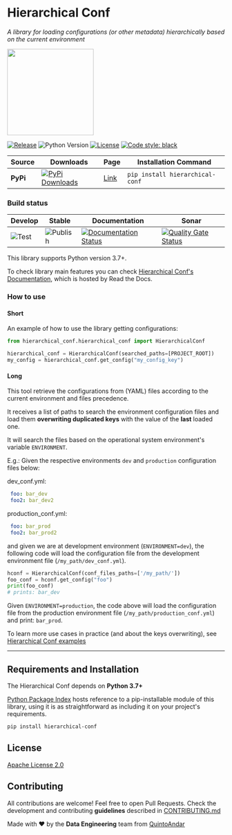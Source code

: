 # Hierarchical Conf
_A library for loading configurations (or other metadata) hierarchically based on the current environment_

<img height="200" src="hconf_logo.jpg" />

[![Release](https://img.shields.io/github/v/release/quintoandar/hierarchical-conf)]((https://pypi.org/project/hierarchical-conf/))
![Python Version](https://img.shields.io/badge/python-3.7%20%7C%203.8-brightgreen.svg)
[![License](https://img.shields.io/badge/License-Apache%202.0-blue.svg)](https://opensource.org/licenses/Apache-2.0)
[![Code style: black](https://img.shields.io/badge/code%20style-black-000000.svg)](https://github.com/psf/black)

| Source    | Downloads                                                                                                       | Page                                                 | Installation Command                       |
|-----------|-----------------------------------------------------------------------------------------------------------------|------------------------------------------------------|--------------------------------------------|
| **PyPi**  | [![PyPi Downloads](https://pepy.tech/badge/hierarchical-conf)](https://pypi.org/project/hierarchical-conf/) | [Link](https://pypi.org/project/hierarchical-conf/)        | `pip install hierarchical-conf `                  |

### Build status
| Develop                                                                     | Stable                                                                            | Documentation                                                                                                                                           | Sonar                                                                                                                                                                                                  |
|-----------------------------------------------------------------------------|-----------------------------------------------------------------------------------|---------------------------------------------------------------------------------------------------------------------------------------------------------|--------------------------------------------------------------------------------------------------------------------------------------------------------------------------------------------------------|
| ![Test](https://github.com/quintoandar/hierarchical-conf/workflows/Test/badge.svg) | ![Publish](https://github.com/quintoandar/hierarchical-conf/workflows/Publish/badge.svg) | [![Documentation Status](https://readthedocs.org/projects/hierarchical-conf/badge/?version=latest)](https://hierarchical-conf.readthedocs.io/en/latest/?badge=latest) | [![Quality Gate Status](https://sonarcloud.io/api/project_badges/measure?project=quintoandar_hierarchical_conf&metric=alert_status)](https://sonarcloud.io/dashboard?id=quintoandar_hierarchical_conf) |


This library supports Python version 3.7+.

To check library main features you can check [Hierarchical Conf's Documentation](https://hierarchical-conf.readthedocs.io/en/latest/), which is hosted by Read the Docs.

### How to use

#### Short
An example of how to use the library getting configurations:

```python
from hierarchical_conf.hierarchical_conf import HierarchicalConf

hierarchical_conf = HierarchicalConf(searched_paths=[PROJECT_ROOT])
my_config = hierarchical_conf.get_config("my_config_key")
```

#### Long

This tool retrieve the configurations from (YAML) files according to the current
environment and files precedence.

It receives a list of paths to search the environment configuration files and load them
**overwriting duplicated keys** with the value of the **last** loaded one.

It will search the files based on the operational system environment's variable `ENVIRONMENT`.

E.g.: Given the respective environments `dev` and `production` configuration files below:

dev_conf.yml:
```yaml
 foo: bar_dev
 foo2: bar_dev2
```

production_conf.yml:
```yaml
 foo: bar_prod
 foo2: bar_prod2
```

and given we are at development environment (`ENVIRONMENT=dev`), the following code will load the
configuration file from the development environment file (`/my_path/dev_conf.yml`).

```python
hconf = HierarchicalConf(conf_files_paths=['/my_path/'])
foo_conf = hconf.get_config("foo")
print(foo_conf)
# prints: bar_dev
```

Given `ENVIRONMENT=production`, the code above will load the configuration file from
the production environment file (`/my_path/production_conf.yml`) and print: `bar_prod`.

To learn more use cases in practice (and about the keys overwriting), see [Hierarchical Conf examples](https://github.com/quintoandar/hierarchical-conf/tree/main/examples)  

---

## Requirements and Installation
The Hierarchical Conf depends on **Python 3.7+**

[Python Package Index](https://pypi.org/project/hierarchical-conf/) hosts reference to a pip-installable module of this library, using it is as straightforward as including it on your project's requirements.

```bash
pip install hierarchical-conf
```

## License
[Apache License 2.0](https://github.com/quintoandar/hierarchical-conf/blob/main/LICENSE)

## Contributing
All contributions are welcome! Feel free to open Pull Requests. Check the development and contributing **guidelines** 
described in [CONTRIBUTING.md](https://github.com/quintoandar/hierarchical-conf/blob/main/CONTRIBUTING.md)

Made with :heart: by the **Data Engineering** team from [QuintoAndar](https://github.com/quintoandar/)
